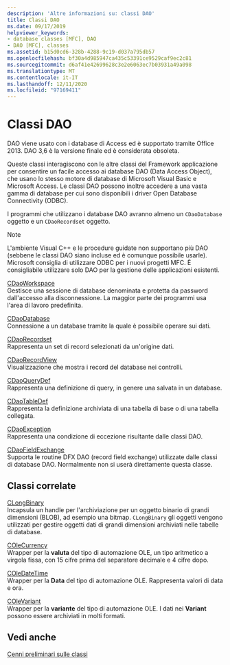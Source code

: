 ```yaml
---
description: 'Altre informazioni su: classi DAO'
title: Classi DAO
ms.date: 09/17/2019
helpviewer_keywords:
- database classes [MFC], DAO
- DAO [MFC], classes
ms.assetid: b15d0cd6-328b-4288-9c19-d037a795db57
ms.openlocfilehash: bf30a4d985947ca435c53391ce9529caf9ec2c81
ms.sourcegitcommit: d6af41e42699628c3e2e6063ec7b03931a49a098
ms.translationtype: MT
ms.contentlocale: it-IT
ms.lasthandoff: 12/11/2020
ms.locfileid: "97169411"
---
```

# <a name="dao-classes"></a>Classi DAO

DAO viene usato con i database di Access ed è supportato tramite Office 2013. DAO 3,6 è la versione finale ed è considerata obsoleta.

Queste classi interagiscono con le altre classi del Framework applicazione per consentire un facile accesso ai database DAO (Data Access Object), che usano lo stesso motore di database di Microsoft Visual Basic e Microsoft Access. Le classi DAO possono inoltre accedere a una vasta gamma di database per cui sono disponibili i driver Open Database Connectivity (ODBC).

I programmi che utilizzano i database DAO avranno almeno un `CDaoDatabase` oggetto e un `CDaoRecordset` oggetto.

> [!NOTE]
> L'ambiente Visual C++ e le procedure guidate non supportano più DAO (sebbene le classi DAO siano incluse ed è comunque possibile usarle). Microsoft consiglia di utilizzare ODBC per i nuovi progetti MFC. È consigliabile utilizzare solo DAO per la gestione delle applicazioni esistenti.

[CDaoWorkspace](reference/cdaoworkspace-class.md)<br/>
Gestisce una sessione di database denominata e protetta da password dall'accesso alla disconnessione. La maggior parte dei programmi usa l'area di lavoro predefinita.

[CDaoDatabase](reference/cdaodatabase-class.md)<br/>
Connessione a un database tramite la quale è possibile operare sui dati.

[CDaoRecordset](reference/cdaorecordset-class.md)<br/>
Rappresenta un set di record selezionati da un'origine dati.

[CDaoRecordView](reference/cdaorecordview-class.md)<br/>
Visualizzazione che mostra i record del database nei controlli.

[CDaoQueryDef](reference/cdaoquerydef-class.md)<br/>
Rappresenta una definizione di query, in genere una salvata in un database.

[CDaoTableDef](reference/cdaotabledef-class.md)<br/>
Rappresenta la definizione archiviata di una tabella di base o di una tabella collegata.

[CDaoException](reference/cdaoexception-class.md)<br/>
Rappresenta una condizione di eccezione risultante dalle classi DAO.

[CDaoFieldExchange](reference/cdaofieldexchange-class.md)<br/>
Supporta le routine DFX DAO (record field exchange) utilizzate dalle classi di database DAO. Normalmente non si userà direttamente questa classe.

## <a name="related-classes"></a>Classi correlate

[CLongBinary](reference/clongbinary-class.md)<br/>
Incapsula un handle per l'archiviazione per un oggetto binario di grandi dimensioni (BLOB), ad esempio una bitmap. `CLongBinary` gli oggetti vengono utilizzati per gestire oggetti dati di grandi dimensioni archiviati nelle tabelle di database.

[COleCurrency](reference/colecurrency-class.md)<br/>
Wrapper per la **valuta** del tipo di automazione OLE, un tipo aritmetico a virgola fissa, con 15 cifre prima del separatore decimale e 4 cifre dopo.

[COleDateTime](../atl-mfc-shared/reference/coledatetime-class.md)<br/>
Wrapper per la **Data** del tipo di automazione OLE. Rappresenta valori di data e ora.

[COleVariant](reference/colevariant-class.md)<br/>
Wrapper per la **variante** del tipo di automazione OLE. I dati nei **Variant** possono essere archiviati in molti formati.

## <a name="see-also"></a>Vedi anche

[Cenni preliminari sulle classi](class-library-overview.md)

